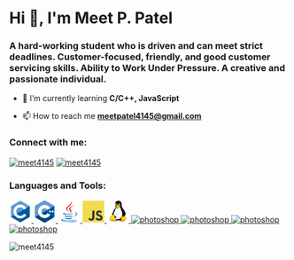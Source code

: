 <h1 align="left">Hi 👋, I'm Meet P. Patel</h1>
<h3 align="left">A hard-working student who is driven and can meet strict deadlines. Customer-focused, friendly, and good customer servicing skills. Ability to Work Under Pressure. A creative and passionate individual.</h3>

- 🌱 I’m currently learning **C/C++, JavaScript**

- 📫 How to reach me **meetpatel4145@gmail.com**

<h3 align="left">Connect with me:</h3>
<p align="left">
<a href="https://linkedin.com/in/meet4145" target="blank"><img align="center" src="https://upload.wikimedia.org/wikipedia/commons/8/81/LinkedIn_icon.svg" alt="meet4145" height="30" width="40" /></a>
<a href="https://uml.joinhandshake.com/stu/users/34486371" target="blank"><img align="center" src="https://www.arcurrent.com/wp-content/uploads/2021/04/handshake-logo.svg" alt="meet4145" height="30" width="40" /></a>
</p>

<h3 align="left">Languages and Tools:</h3>
<p align="left"> <a href="https://www.cprogramming.com/" target="_blank" rel="noreferrer"> <img src="https://raw.githubusercontent.com/devicons/devicon/master/icons/c/c-original.svg" alt="c" width="40" height="40"/> </a> <a href="https://www.w3schools.com/cpp/" target="_blank" rel="noreferrer"> <img src="https://raw.githubusercontent.com/devicons/devicon/master/icons/cplusplus/cplusplus-original.svg" alt="cplusplus" width="40" height="40"/> </a> <a href="https://www.java.com" target="_blank" rel="noreferrer"> <img src="https://raw.githubusercontent.com/devicons/devicon/master/icons/java/java-original.svg" alt="java" width="40" height="40"/> </a> <a href="https://developer.mozilla.org/en-US/docs/Web/JavaScript" target="_blank" rel="noreferrer"> <img src="https://raw.githubusercontent.com/devicons/devicon/master/icons/javascript/javascript-original.svg" alt="javascript" width="40" height="40"/> </a> <a href="https://www.linux.org/" target="_blank" rel="noreferrer"> <img src="https://raw.githubusercontent.com/devicons/devicon/master/icons/linux/linux-original.svg" alt="linux" width="40" height="40"/>  <a
href="https://www.tutorialspoint.com/assembly_programming/index.htm" target="_blank" rel="noreferrer">
<img src="https://hackr.io/tutorials/assembly-language/logo-assembly-language.svg?ver=1603208610" alt="photoshop" width="40" height="40"/> </a> 
<a
href="https://code.visualstudio.com/" target="_blank" rel="noreferrer">
<img src="https://upload.wikimedia.org/wikipedia/commons/9/9a/Visual_Studio_Code_1.35_icon.svg" alt="photoshop" width="40" height="40"/> </a> 
<a
href="https://visualstudio.microsoft.com/" target="_blank" rel="noreferrer">
<img src="https://upload.wikimedia.org/wikipedia/commons/5/59/Visual_Studio_Icon_2019.svg" alt="photoshop" width="40" height="40"/> </a>                                                             
<a
href="https://www.w3schools.com/html/html_intro.asp" target="_blank" rel="noreferrer">
<img src="https://upload.wikimedia.org/wikipedia/commons/6/61/HTML5_logo_and_wordmark.svg" alt="photoshop" width="40" height="40"/> </a> 
  
</p>
<p><img align="center" src="https://github-readme-streak-stats.herokuapp.com/?user=meet4145&" alt="meet4145" width="445" height="195"/></p>
 
